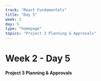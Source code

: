 ```yaml
---
track: "React Fundamentals"
title: "Day 5"
week: 2
day: 5
type: "homepage"
topics: "Project 3 Planning & Approvals"
---
```



# Week 2 - Day 5

#### Project 3 Planning & Approvals
